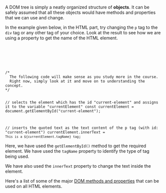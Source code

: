 A DOM tree is simply a
neatly organized structure
of **objects**.
It can be safely
assumed that all these objects would have
methods and properties that
we can use
and
change.

In the example given below, in the
HTML part, try changing the `p` tag to
the `div` tag
or any other tag
of your choice.
Look at the result
to see how we are
using a property
to get the name of
the HTML element.

<codeblock language="javascript" type="lesson">
<code>
<panel language="html">
<p id="current-element"></p>
</panel>
<panel language="javascript">
/*
  The following code will make sense as you study more in the course.
  Right now, simply look at it and move on to understanding the concept.
*/

// selects the element which has the id "current-element" and assigns it to the variable "currentElement"
const currentElement = document.getElementById("current-element");

// inserts the quoted text as the text content of the p tag (with id: "current-element")
currentElement.innerText = `This is a ${currentElement.tagName} tag`;
</panel>
</code>
</codeblock>

Here, we have used
the `getElementById()` method
to get the required element.
We have used
the `tagName` property to
identify the type of
tag being used.

We have also used
the `innerText` property
to change the text
inside the element.

Here's a list of
some of the major
[DOM methods and properties](https://www.w3schools.com/jsref/dom_obj_all.asp)
that can be used
on all HTML elements.
